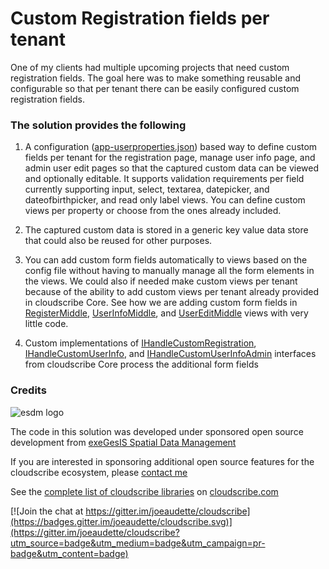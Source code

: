 # Custom Registration fields per tenant

One of my clients had multiple upcoming projects that need custom registration fields. The goal here was to make something reusable and configurable so that per tenant there can be easily configured custom registration fields. 

### The solution provides the following

1. A configuration ([app-userproperties.json](https://github.com/joeaudette/cloudscribe.Entropy/blob/master/solutions/cloudscribe.CustomRegistration.Kvp/src/WebApp/app-userproperties.json)) based way to define custom fields per tenant for the registration page, manage user info page, and admin user edit pages so that the captured custom data can be viewed and optionally editable. It supports validation requirements per field currently supporting input, select, textarea, datepicker, and dateofbirthpicker, and read only label views. You can define custom views per property or choose from the ones already included. 

2. The captured custom data is stored in a generic key value data store that could also be reused for other purposes.

3. You can add custom form fields automatically to views based on the config file without having to manually manage all the form elements in the views. We could also if needed make custom views per tenant because of the ability to add custom views per tenant already provided in cloudscribe Core. See how we are adding custom form fields in [RegisterMiddle](https://github.com/joeaudette/cloudscribe.Entropy/blob/master/solutions/cloudscribe.CustomRegistration.Kvp/src/WebApp/Views/Account/RegisterMiddle.cshtml), [UserInfoMiddle](https://github.com/joeaudette/cloudscribe.Entropy/blob/master/solutions/cloudscribe.CustomRegistration.Kvp/src/WebApp/Views/Manage/UserInfoMiddlePartial.cshtml), and [UserEditMiddle](https://github.com/joeaudette/cloudscribe.Entropy/blob/master/solutions/cloudscribe.CustomRegistration.Kvp/src/WebApp/Views/UserAdmin/UserEditMiddlePartial.cshtml) views with very little code.

4. Custom implementations of [IHandleCustomRegistration](https://github.com/joeaudette/cloudscribe.Entropy/blob/master/solutions/cloudscribe.CustomRegistration.Kvp/src/cloudscribe.UserProperties.Web.Kvp/KvpRegistrationHandler.cs), [IHandleCustomUserInfo](https://github.com/joeaudette/cloudscribe.Entropy/blob/master/solutions/cloudscribe.CustomRegistration.Kvp/src/cloudscribe.UserProperties.Web.Kvp/KvpUserInfoHandler.cs), and [IHandleCustomUserInfoAdmin](https://github.com/joeaudette/cloudscribe.Entropy/blob/master/solutions/cloudscribe.CustomRegistration.Kvp/src/cloudscribe.UserProperties.Web.Kvp/KvpUserInfoAdminHandler.cs) interfaces from cloudscribe Core process the additional form fields

### Credits

![esdm logo](https://www.cloudscribe.com/media/images/esdm-banner.png)

The code in this solution was developed under sponsored open source development from [exeGesIS Spatial Data Management](https://www.esdm.co.uk/)

If you are interested in sponsoring additional open source features for the cloudscribe ecosystem, please [contact me](https://www.cloudscribe.com/contact)

See the [complete list of cloudscribe libraries](https://www.cloudscribe.com/docs/complete-list-of-cloudscribe-libraries) on [cloudscribe.com](https://www.cloudscribe.com/)


[![Join the chat at https://gitter.im/joeaudette/cloudscribe](https://badges.gitter.im/joeaudette/cloudscribe.svg)](https://gitter.im/joeaudette/cloudscribe?utm_source=badge&utm_medium=badge&utm_campaign=pr-badge&utm_content=badge)




